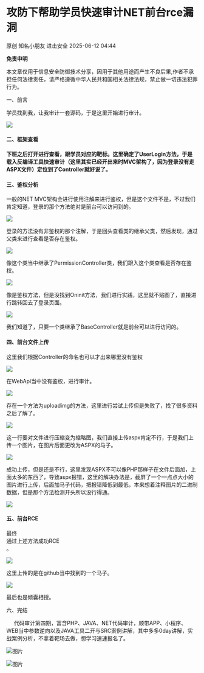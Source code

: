 #  攻防下帮助学员快速审计NET前台rce漏洞  
原创 知名小朋友  进击安全   2025-06-12 04:44  
  
**免责申明**  
  
本文章仅用于信息安全防御技术分享，因用于其他用途而产生不良后果,作者不承担任何法律责任，请严格遵循中华人民共和国相关法律法规，禁止做一切违法犯罪行为。  
  
  
一、前言  
  
学员找到我，让我审计一套源码，于是这里开始进行审计。  
  
![](https://mmbiz.qpic.cn/sz_mmbiz_png/ZRKuxIKRyhWchHGmp8CpTa9M8kI0K62qAjrnRpiagwfrc22ZiaxYtu5jXmh6C7rZS2k2vIxC32A2uVhCCM0icJpAA/640?wx_fmt=png&from=appmsg "")  
#### 二、框架查看  
#### 下班之后打开进行查看，跟学员对应的靶标。这里确定了UserLogin方法，于是载入反编译工具快速审计（这里其实已经开出来时MVC架构了，因为登录没有走ASPX文件）定位到了Controller就好说了。  
####   
#### 三、鉴权分析  
  
一般的NET MVC架构会进行使用注解来进行鉴权，但是这个文件不是，不过我们肯定知道，登录的那个方法绝对是前台可以访问到的。  
  
![](https://mmbiz.qpic.cn/sz_mmbiz_png/ZRKuxIKRyhWchHGmp8CpTa9M8kI0K62qaPCIhhVic0Sl85vggEicQaib1XvicicDKh5yPEO5SZrXnbWRQicCor0X2YQQ/640?wx_fmt=png&from=appmsg "")  
  
登录的方法没有非鉴权的那个注解，于是回头查看类的继承父类，然后发现，通过父类来进行查看是否存在鉴权。  
  
![](https://mmbiz.qpic.cn/sz_mmbiz_png/ZRKuxIKRyhWchHGmp8CpTa9M8kI0K62qWAAo8S0Mic9q70I3dkrvAHvVMO2f1nArTcKJOqPO7ylm6ibRic1yibf9AA/640?wx_fmt=png&from=appmsg "")  
  
像这个类当中继承了PermissionController类，我们跟入这个类查看是否存在鉴权。  
  
![](https://mmbiz.qpic.cn/sz_mmbiz_png/ZRKuxIKRyhWchHGmp8CpTa9M8kI0K62qribictibicF97FTszbibDZicJiaCaubSs70KpUicuWyOHVjv8SQRoBibPPhwEtA/640?wx_fmt=png&from=appmsg "")  
  
像是鉴权方法，但是没找到Oninit方法，我们进行实践，这里就不贴图了，直接进行跳转回去了登录页面。  
  
![](https://mmbiz.qpic.cn/sz_mmbiz_png/ZRKuxIKRyhWchHGmp8CpTa9M8kI0K62qicibcmiaLUx5CPSIhozEytHe9cHX2JEkMwRfCvdapPyBbhJ4MoYAvicFiaw/640?wx_fmt=png&from=appmsg "")  
  
  
我们知道了，只要一个类继承了BaseController就是前台可以进行访问的。  
####   
#### 四、前台文件上传  
  
这里我们根据Controller的命名也可以才出来哪里没有鉴权  
  
![](https://mmbiz.qpic.cn/sz_mmbiz_png/ZRKuxIKRyhWchHGmp8CpTa9M8kI0K62qkVe28tH6vKzXXVtUnJteKERYR94qOmNiadXMSuZlQDCPPcE84cK1rCA/640?wx_fmt=png&from=appmsg "")  
  
在WebApi当中没有鉴权，进行审计。  
  
![](https://mmbiz.qpic.cn/sz_mmbiz_png/ZRKuxIKRyhWchHGmp8CpTa9M8kI0K62qvHVMd03Fo0fRRSKq4l9LtIqW46pCOZa1XJTS0ZY0fbfujzFxCmjHpw/640?wx_fmt=png&from=appmsg "")  
  
存在一个方法为uploadimg的方法，这里进行尝试上传但是失败了，找了很多资料之后了解了。  
  
![](https://mmbiz.qpic.cn/sz_mmbiz_png/ZRKuxIKRyhWchHGmp8CpTa9M8kI0K62q0J5iaSZH7p8KEmaicmzKQMFicZwibNlJ6knAjNt9FoDqjdp7pl8lxY6Fiag/640?wx_fmt=png&from=appmsg "")  
  
这一行要对文件进行压缩变为缩略图，我们直接上传aspx肯定不行，于是我们上传一个图片，在图片后面更改为ASPX的马子。  
  
![](https://mmbiz.qpic.cn/sz_mmbiz_png/ZRKuxIKRyhWchHGmp8CpTa9M8kI0K62quBTA0JdQtKrf7NqbrjVgdVjyVc968oAb74Be2ZHSFibdp5rwsv2zuXQ/640?wx_fmt=png&from=appmsg "")  
  
成功上传，但是还是不行，这里发现ASPX不可以像PHP那样子在文件后面加，上面太多的东西了，导致aspx报错，这里的解决办法是，截屏了一个一点点大小的图片进行上传，后面加马子代码，把报错降低到最低，本来想着注释图片的二进制数据，但是那个方法检测开头所以没行得通。  
  
![](https://mmbiz.qpic.cn/sz_mmbiz_png/ZRKuxIKRyhWchHGmp8CpTa9M8kI0K62qNZJ3d8c21hicea2icUA59onIwFzCPPAjAQOvHTaDDce7h34icicosShwhw/640?wx_fmt=png&from=appmsg "")  
####   
#### 五、前台RCE  
  
最终  
通过上述方法成功RCE  
。  
  
![](https://mmbiz.qpic.cn/sz_mmbiz_png/ZRKuxIKRyhWchHGmp8CpTa9M8kI0K62qJa7Jc6Ekfib1fuL7ulwAJk1vhBs2Bh8rwuRC9dJKoBBYKibhDac291ow/640?wx_fmt=png&from=appmsg "")  
  
这里上传的是在github当中找到的一个马子。  
  
![](https://mmbiz.qpic.cn/sz_mmbiz_png/ZRKuxIKRyhWchHGmp8CpTa9M8kI0K62qpRw9vSqFqnK1KeYfIVHIoCdv54zDF5fmGicN2JoQHau5QsDzEHfQquw/640?wx_fmt=png&from=appmsg "")  
  
  
最后也是倾囊相授。  
  
  
六、完结  
  
     代码审计第四期，富含PHP、JAVA、NET代码审计，顺带APP、小程序、WEB当中参数逆向以及JAVA工具二开与SRC案例讲解，其中多多0day讲解，实战案例分析，不拿着靶场去做，想学习速速报名了。  
  
![图片](https://mmbiz.qpic.cn/sz_mmbiz_png/ZRKuxIKRyhUicibrBmrZ2iazoDJic2RyDklw4547e6aNia1OEMntI6wGqRdvr87XVgUdiaiczwW67bRO3iayvd7H7bZoeQ/640?wx_fmt=png&from=appmsg&wxfrom=5&wx_lazy=1&tp=wxpic "")  
  
![图片](https://mmbiz.qpic.cn/sz_mmbiz_jpg/ZRKuxIKRyhXhuxbCGecu4ibia3kSXD8ePQHrSvPSNtC7PmjzQwR88Hu0LpuXdQzamKBCPAXX82anLS8f0FF3LzzQ/640?wx_fmt=jpeg&wxfrom=5&wx_lazy=1&tp=wxpic "")  
  
  
  
